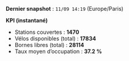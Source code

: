 **Dernier snapshot** : `11/09 14:19` (Europe/Paris)

**KPI (instantané)**

- Stations couvertes : **1470**
- Vélos disponibles (total) : **17834**
- Bornes libres (total) : **28114**
- Taux moyen d’occupation : **37.2 %**
